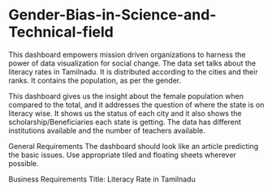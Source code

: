 # Gender-Bias-in-Science-and-Technical-field
This dashboard empowers mission driven organizations to harness the power of data visualization for social change. The data set talks about the literacy rates in Tamilnadu. It is distributed according to the cities and their ranks. It contains the population, as per the gender.

This dashboard gives us the insight about the female population when compared to the total, and it addresses the question of where the state is on literacy wise. It shows us the status of each city and it also shows the scholarship/Beneficiaries each state is getting. The data has different institutions available and the number of teachers available.

General Requirements
The dashboard should look like an article predicting the basic issues. Use appropriate tiled and floating sheets wherever possible.

Business Requirements
Title: Literacy Rate in Tamilnadu
